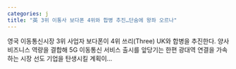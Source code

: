 ```yaml
---
categories: j
title: "英 3위 이통사 보다폰 4위와 합병 추진…단숨에 왕좌 오르나"
---
```

영국 이동통신시장 3위 사업자 보다폰이 4위 쓰리(Three) UK와 합병을 추진한다. 양사 비즈니스 역량을 결합해 5G 이동통신 서비스 출시를 앞당기는 한편 광대역 연결을 가속하는 시장 선도 기업을 탄생시킬 계획이...